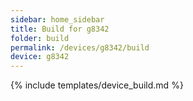 ```yaml
---
sidebar: home_sidebar
title: Build for g8342
folder: build
permalink: /devices/g8342/build
device: g8342
---
```

{% include templates/device_build.md %}
